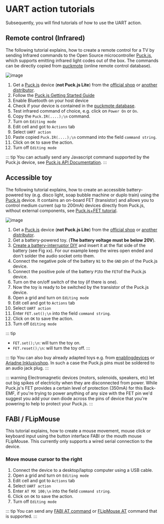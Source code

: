 # UART action tutorials

Subsequently, you will find tutorials of how to use the UART action.

## Remote control (Infrared)

The following tutorial explains, how to create a remote control for a TV by sending Infrared commands to the Open Source microcontroller [Puck.js](https://www.puck-js.com/), which supports emitting infrared light codes out of the box. The commands can be directly copied from [puckmote](https://asterics.github.io/puckmote/) (online remote control database).

![image](https://github.com/asterics/AsTeRICS-Grid/assets/4621810/ebfbca0d-6647-49e9-9f30-b898ca111659)

1. Get a [Puck.js](https://www.puck-js.com) device (**not Puck.js Lite**) from the [official shop](https://shop.espruino.com/puckjs) or [another distributor](http://www.espruino.com/Order).
2. Follow the [Puck.js Getting Started Guide](https://www.espruino.com/Quick+Start+BLE#puckjs)
3. Enable Bluetooth on your host device
4. Check if your device is contained in the [puckmote database](https://asterics.github.io/puckmote/).
5. Test infrared command of choice, e.g. click on ```Power On``` or ```On```.
6. Copy the ```Puck.IR(....);\n``` command.
7. Turn on ```Editing mode```
8. Edit cell and got to ```Actions``` tab
9. Select ```UART action```
10. Paste copied ```Puck.IR(....);\n``` command into the field ```command string```.
11. Click on ```OK``` to save the action.
12. Turn off ```Editing mode```

::: tip
You can actually send any Javascript command supported by the Puck.js device, see [Puck.js API Documentation](https://www.espruino.com/Puck.js).
:::

## Accessible toy

The following tutorial explains, how to create an accessible battery-powered toy (e.g. disco light, soap bubble machine or duplo train) using the [Puck.js](https://www.puck-js.com/) device.
It contains an on-board FET (transistor) and allows you to control medium current (up to 200mA) devices directly from Puck.js, without external components, see [Puck.js+FET tutorial](https://www.espruino.com/Puck.js+FET).

![image](https://github.com/asterics/AsTeRICS-Grid/assets/4621810/f6ef3379-99a8-44e0-a8fc-e110d5216e94)

1. Get a [Puck.js](https://www.puck-js.com) device (**not Puck.js Lite**) from the [official shop](https://shop.espruino.com/puckjs) or [another distributor](http://www.espruino.com/Order).
2. Get a battery-powered toy. (**The battery voltage must be below 20V**).
3. [Create a battery-interruptor DIY](https://www.upstate.edu/specialneeds/pdf/inclusive/2021_family-fun-series_create-your-own-battery-interrupter.pdf) and insert it at the flat side of the battery (see Fig xx). For our example keep the wires open ended and don't solder the audio socket onto them. 
5. Connect the negative pole of the battery ```N1``` to the ```GND``` pin of the Puck.js device.
6. Connect the positive pole of the battery ```P1```to the ```FET```of the Puck.js device.
7. Turn on the on/off switch of the toy (if there is one).
8. Now the toy is ready to be switched by the transistor of the Puck.js device.
9. Open a grid and turn on ```Editing mode```
10. Edit cell and got to ```Actions``` tab
11. Select ```UART action```
12. Enter ```FET.set();\n``` into the field ```command string```.
13. Click on ```OK``` to save the action.
14. Turn off ```Editing mode```

::: tip
* ```FET.set();\n```: will turn the toy on.
* ```FET.reset();\n```: will turn the toy off.
:::

::: tip
You can also buy already adapted toys e.g. from [enablingdevices](https://enablingdevices.com/product-category/adapted-toys-games/) or [Ariadne Inklusivshop](https://inklusiv-shop.ariadne.de/spiele/adaptiertes-spielzeug/?p=1).
In such a case the Puck.js pins must be soldered to an audio jack plug.
:::

::: warning
Electromagnetic devices (motors, solenoids, speakers, etc) let out big spikes of electricity when they are disconnected from power. While Puck.js's FET provides a certain level of protection (350mA) for this Back-EMF, if you're trying to power anything of any size with the FET pin we'd suggest you add your own diode across the pins of device that you're powering to help to protect your Puck.js.
:::

## FABI / FLipMouse

This tutorial explains, how to create a mouse movement, mouse click or keyboard input using the button interface FABI or the mouth mouse FLipMouse. This currently only supports a wired serial connection to the device.

### Move mouse cursor to the right

1. Connect the device to a desktop/laptop computer using a USB cable.
2. Open a grid and turn on ```Editing mode```
3. Edit cell and got to ```Actions``` tab
4. Select ```UART action```
5. Enter ```AT MX 100;\n``` into the field ```command string```.
6. Click on ```OK``` to save the action.
7. Turn off ```Editing mode```

::: tip
You can send any [FABI AT command](https://github.com/asterics/FABI/blob/master/FabiWare/commands.h) or [FLipMouse AT](https://github.com/asterics/FLipMouse/blob/master/FLipWare/commands.h) command that is supported.
:::
